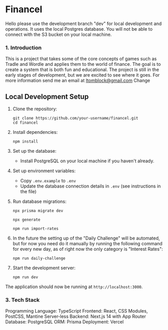 # Financel

Hello please use the development branch "dev" for local development and operations. It uses the local Postgres database. You will not be able to connect with the S3 bucket on your local machine.

### 1. Introduction

This is a project that takes some of the core concepts of games such as Tradle and Wordle and applies them to the world of finance. The goal is to create a system that is both fun and educational. The project is still in the early stages of development, but we are excited to see where it goes. For more information send me an email at [ltomblock@gmail.com](mailto:ltomblock@gmail.com)
Change

## Local Development Setup

1. Clone the repository:

   ```
   git clone https://github.com/your-username/financel.git
   cd financel
   ```

2. Install dependencies:

   ```
   npm install
   ```

3. Set up the database:

   - Install PostgreSQL on your local machine if you haven't already.

4. Set up environment variables:

   - Copy `.env.example` to `.env`
   - Update the database connection details in `.env` (see instructions in the file)

5. Run database migrations:

   ```
   npx prisma migrate dev

   npx generate

   npm run import-rates
   ```

6. In the future the setting up of the "Daily Challenge" will be automated, but for now you need do it manually by running the following command for every new day, as of right now the only category is "Interest Rates":

   ```
   npm run daily-challenge
   ```

7. Start the development server:

   ```
   npm run dev
   ```

The application should now be running at `http://localhost:3000`.

### 3. Tech Stack

Programming Language: TypeScript
Frontend: React, CSS Modules, PostCSS, Mantine
Server-less Backend: Next.js 14 with App Router
Database: PostgreSQL
ORM: Prisma
Deployment: Vercel
